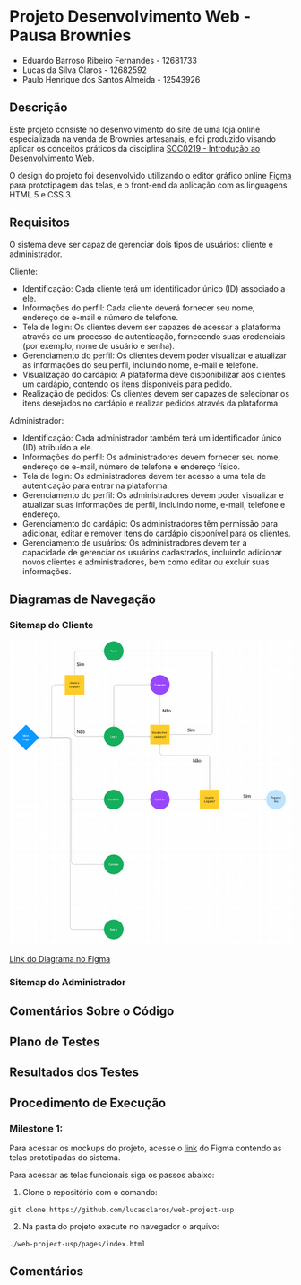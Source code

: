 # Projeto Desenvolvimento Web - Pausa Brownies
- Eduardo Barroso Ribeiro Fernandes - 12681733
- Lucas da Silva Claros - 12682592
- Paulo Henrique dos Santos Almeida - 12543926 

## Descrição

Este projeto consiste no desenvolvimento do site de uma loja online especializada na venda de Brownies artesanais, e foi produzido visando aplicar os conceitos práticos da disciplina [SCC0219 - Introdução ao Desenvolvimento Web](https://uspdigital.usp.br/jupiterweb/obterDisciplina?sgldis=SCC0219).

O design do projeto foi desenvolvido utilizando o editor gráfico online [Figma](https://www.figma.com/file/XGRnGMWEZVCLh8bxgKizsG/Pausa-Brownies?type=design&node-id=0-1&t=H95jZJzXORe0ZTdF-0) para prototipagem das telas, e o front-end da aplicação com as linguagens HTML 5 e CSS 3.


## Requisitos
O sistema deve ser capaz de gerenciar dois tipos de usuários: cliente e administrador.

Cliente:
- Identificação: Cada cliente terá um identificador único (ID) associado a ele.
- Informações do perfil: Cada cliente deverá fornecer seu nome, endereço de e-mail e número de telefone.
- Tela de login: Os clientes devem ser capazes de acessar a plataforma através de um processo de autenticação, fornecendo suas credenciais (por exemplo, nome de usuário e senha).
- Gerenciamento do perfil: Os clientes devem poder visualizar e atualizar as informações do seu perfil, incluindo nome, e-mail e telefone.
- Visualização do cardápio: A plataforma deve disponibilizar aos clientes um cardápio, contendo os itens disponíveis para pedido.
- Realização de pedidos: Os clientes devem ser capazes de selecionar os itens desejados no cardápio e realizar pedidos através da plataforma.

Administrador:
- Identificação: Cada administrador também terá um identificador único (ID) atribuído a ele.
- Informações do perfil: Os administradores devem fornecer seu nome, endereço de e-mail, número de telefone e endereço físico.
- Tela de login: Os administradores devem ter acesso a uma tela de autenticação para entrar na plataforma.
- Gerenciamento do perfil: Os administradores devem poder visualizar e atualizar suas informações de perfil, incluindo nome, e-mail, telefone e endereço.
- Gerenciamento do cardápio: Os administradores têm permissão para adicionar, editar e remover itens do cardápio disponível para os clientes.
- Gerenciamento de usuários: Os administradores devem ter a capacidade de gerenciar os usuários cadastrados, incluindo adicionar novos clientes e administradores, bem como editar ou excluir suas informações.


## Diagramas de Navegação
### Sitemap do Cliente


<img src="assets/sitemap_client.png" alt="navigation diagram" width="700"/>


[Link do Diagrama no Figma](https://www.figma.com/file/C6LpGyvgDh3yrcQmiUoOSD/PAUSA-BROWNIES?type=whiteboard&node-id=0-1&t=b30D0GP500lRbtIh-0)

### Sitemap do Administrador


## Comentários Sobre o Código

## Plano de Testes

## Resultados dos Testes

## Procedimento de Execução

### Milestone 1:

Para acessar os mockups do projeto, acesse o [link](https://www.figma.com/file/XGRnGMWEZVCLh8bxgKizsG/Pausa-Brownies?type=design&node-id=0-1&t=H95jZJzXORe0ZTdF-0) do Figma contendo as telas prototipadas do sistema.


Para acessar as telas funcionais siga os passos abaixo:


1. Clone o repositório com o comando:

```
git clone https://github.com/lucasclaros/web-project-usp
```

2. Na pasta do projeto execute no navegador o arquivo:

```
./web-project-usp/pages/index.html
```
## Comentários